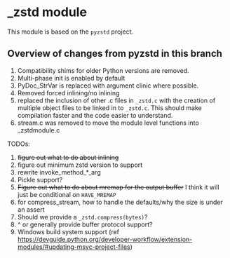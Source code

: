 # _zstd module

This module is based on the `pyzstd` project.

## Overview of changes from pyzstd in this branch

1. Compatibility shims for older Python versions are removed.
2. Multi-phase init is enabled by default
3. PyDoc_StrVar is replaced with argument clinic where possible.
4. Removed forced inlining/no inlining
5. replaced the inclusion of other .c files in `_zstd.c` with the creation of multiple object files to be linked in to `_zstd.c`. This should make compilation faster and the code easier to understand.
6. stream.c was removed to move the module level functions into _zstdmodule.c


TODOs:
1. ~~figure out what to do about inlining~~
2. figure out minimum zstd version to support
3. rewrite invoke_method_*_arg
4. Pickle support?
5. ~~Figure out what to do about mremap for the output buffer~~ I think it will just be conditional on `HAVE_MREMAP`
6. for compress_stream, how to handle the defaults/why the size is under an assert
7. Should we provide a `_zstd.compress(bytes)`?
8. ^ or generally provide buffer protocol support?
9. Windows build system support (ref https://devguide.python.org/developer-workflow/extension-modules/#updating-msvc-project-files)
